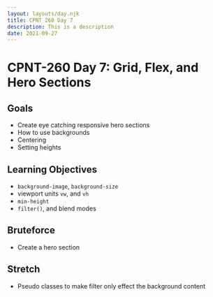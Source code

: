 ```yaml
---
layout: layouts/day.njk
title: CPNT 260 Day 7
description: This is a description
date: 2021-09-27
---
```

# CPNT-260 Day 7: Grid, Flex, and Hero Sections

## Goals
* Create eye catching responsive hero sections
* How to use backgrounds
* Centering
* Setting heights

## Learning Objectives
* `background-image`, `background-size`
* viewport units `vw`, and `vh`
* `min-height`
* `filter()`, and blend modes
## Bruteforce
* Create a hero section

## Stretch
* Pseudo classes to make filter only effect the background content